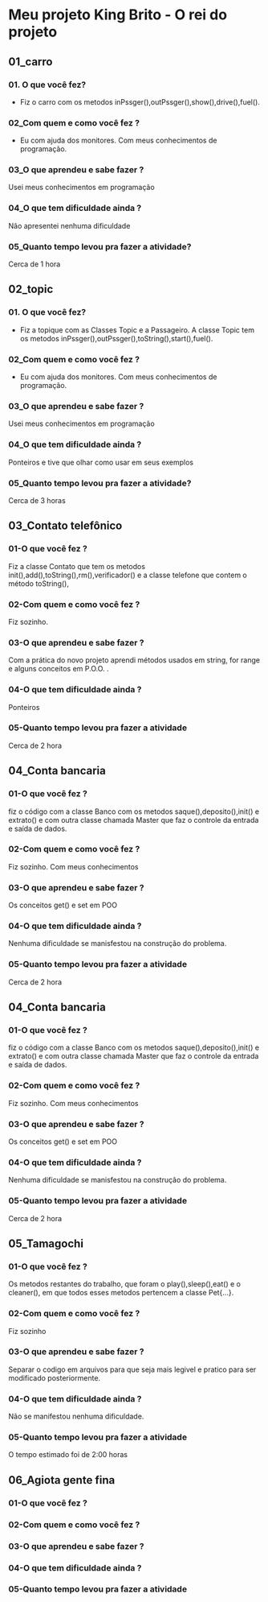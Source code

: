 # Meu projeto King Brito - O rei do projeto

## 01_carro
### 01. O que você fez?
- Fiz o carro com os metodos inPssger(),outPssger(),show(),drive(),fuel().
### 02_Com quem e como você fez ?
- Eu com ajuda dos monitores. Com meus conhecimentos de programação.
### 03_O que aprendeu e sabe fazer ?
  Usei meus conhecimentos em programação 

### 04_O que tem dificuldade ainda ?
  Não apresentei nenhuma dificuldade

### 05_Quanto tempo levou pra fazer a atividade?
  Cerca de 1 hora
  
## 02_topic
### 01. O que você fez?
- Fiz a topique com as Classes Topic e a Passageiro. A classe Topic tem os metodos inPssger(),outPssger(),toString(),start(),fuel().
### 02_Com quem e como você fez ?
- Eu com ajuda dos monitores. Com meus conhecimentos de programação.

### 03_O que aprendeu e sabe fazer ?
  Usei meus conhecimentos em programação 

### 04_O que tem dificuldade ainda ?
  Ponteiros e tive que olhar como usar em seus exemplos

### 05_Quanto tempo levou pra fazer a atividade?
  Cerca de 3 horas

## 03_Contato telefônico
### 01-O que você fez ?
  Fiz a classe Contato que tem os metodos init(),add(),toString(),rm(),verificador() e a classe telefone que contem o
método toString(),

### 02-Com quem e como você fez ?
  Fiz sozinho.
  
### 03-O que aprendeu e sabe fazer ?
  Com a prática do novo projeto aprendi métodos usados em string, for range e alguns conceitos em P.O.O. .

### 04-O que tem dificuldade ainda ?
  Ponteiros

### 05-Quanto tempo levou pra fazer a atividade 
  Cerca de 2 hora
  
## 04_Conta bancaria
### 01-O que você fez ?
  fiz o código com a classe Banco com os metodos saque(),deposito(),init() e extrato() e com outra classe chamada  Master que faz o controle da entrada e saída de dados.

### 02-Com quem e como você fez ?
  Fiz sozinho. Com meus conhecimentos
  
### 03-O que aprendeu e sabe fazer ? 
  Os conceitos get() e set em POO
  
### 04-O que tem dificuldade ainda ?
  Nenhuma dificuldade se manisfestou na construção do problema.
  
### 05-Quanto tempo levou pra fazer a atividade 
  Cerca de 2 hora
  
## 04_Conta bancaria
### 01-O que você fez ?
  fiz o código com a classe Banco com os metodos saque(),deposito(),init() e extrato() e com outra classe chamada  Master que faz o controle da entrada e saída de dados.

### 02-Com quem e como você fez ?
  Fiz sozinho. Com meus conhecimentos
  
### 03-O que aprendeu e sabe fazer ? 
  Os conceitos get() e set em POO
  
### 04-O que tem dificuldade ainda ?
  Nenhuma dificuldade se manisfestou na construção do problema.
  
### 05-Quanto tempo levou pra fazer a atividade 
  Cerca de 2 hora
  
## 05_Tamagochi
### 01-O que você fez ?
  Os metodos restantes do trabalho, que foram o play(),sleep(),eat() e o cleaner(), em que todos esses metodos pertencem a classe Pet{...}.
 
### 02-Com quem e como você fez ?
  Fiz sozinho
  
### 03-O que aprendeu e sabe fazer ? 
  Separar o codigo em arquivos para que seja mais legivel e pratico para ser modificado posteriormente.

### 04-O que tem dificuldade ainda ?
  Não se manifestou nenhuma dificuldade.

### 05-Quanto tempo levou pra fazer a atividade 
  O tempo estimado foi de 2:00 horas
  
## 06_Agiota gente fina
### 01-O que você fez ?

### 02-Com quem e como você fez ?

### 03-O que aprendeu e sabe fazer ? 

### 04-O que tem dificuldade ainda ?

### 05-Quanto tempo levou pra fazer a atividade 


